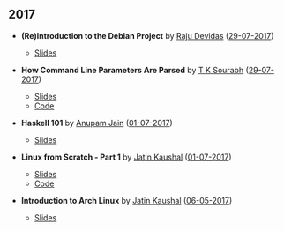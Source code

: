 ## 2017

- **(Re)Introduction to the Debian Project** by [Raju Devidas](https://gitlab.com/rajudev) ([29-07-2017])
  - [Slides]()

- **How Command Line Parameters Are Parsed** by [T K Sourabh](https://github.com/sourabhtk37) ([29-07-2017])
  - [Slides](https://slides.com/tksourabh/how-command/)
  - [Code](https://github.com/sourabhtk37/Cmd-Line-Args)

- **Haskell 101** by [Anupam Jain](https://github.com/ajnsit/) ([01-07-2017])

  - [Slides](https://speakerdeck.com/ajnsit/haskell-101)
  
- **Linux from Scratch - Part 1** by [Jatin Kaushal](https://github.com/cocoa1231/) ([01-07-2017])

  - [Slides](http://slides.com/jatinkaushal/deck-2)
  - [Code](https://www.github.com/cocoa1231/lfs)
  
- **Introduction to Arch Linux** by [Jatin Kaushal](https://github.com/cocoa1231/) ([06-05-2017])

  - [Slides](http://slides.com/jatinkaushal/deck#/)

[01-07-2017]: https://www.meetup.com/ILUGDelhi/events/238711998/
[06-05-2017]: https://www.meetup.com/ILUGDelhi/events/237723048/
[29-07-2017]: https://www.meetup.com/ILUGDelhi/events/240237639/
